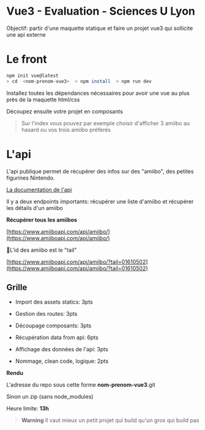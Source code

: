 
# Vue3 - Evaluation - Sciences U Lyon
 

Objectif: partir d'une maquette statique et faire un projet vue3 qui sollicite une api externe
  

# Le front

  
```sh
npm init vue@latest
> cd  <nom-prenom-vue3>  > npm install  > npm run dev
```
  

Installez toutes les dépendances nécessaires pour avoir une vue au plus près de la maquette html/css

  

Découpez ensuite votre projet en composants

  

  

> Sur l'index vous pouvez par exemple choisir d'afficher 3 amiibo au
> hasard ou vos trois amiibo préférés

  

  

# L'api

  

  

L'api publique permet de récupérer des infos sur des "amiibo", des petites figurines Nintendo.

  

[La documentation de l'api](https://www.amiiboapi.com/docs/)

  

  

Il y a deux endpoints importants: récupérer une liste d'amiibo et récupérer les détails d'un amiibo

  

  

**Récupérer tous les amiibos**

  

[https://www.amiiboapi.com/api/amiibo/](https://www.amiiboapi.com/api/amiibo/)

  

  

📌L'id des amiibo est le "tail"

  

[https://www.amiiboapi.com/api/amiibo/?tail=01610502](https://www.amiiboapi.com/api/amiibo/?tail=01610502)

  

  

## Grille

- Import des assets statics: 3pts

- Gestion des routes: 3pts

- Découpage composants: 3pts

- Récupération data from api: 6pts

- Affichage des données de l'api: 3pts

- Nommage, clean code, logique: 2pts

  

**Rendu**

L'adresse du repo sous cette forme **nom-prenom-vue3**.git

Sinon un zip (sans node_modules)

Heure limite: **13h**


> **Warning**
> Il vaut mieux un petit projet qui build qu'un gros qui build pas